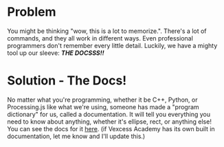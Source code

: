 # Problem
You might be thinking "wow, this is a lot to memorize.". There's a lot of commands,
and they all work in different ways. Even professional programmers don't remember
every little detail. Luckily, we have a mighty tool up our sleeve: ***THE DOCSSS!!***

# Solution - The Docs!
No matter what you're programming, whether it be C++, Python, or Processing.js like
what we're using, someone has made a "program dictionary" for us, called a documentation.
It will tell you everything you need to know about anything, whether it's ellipse, rect,
or anything else! You can see the docs for it [here](https://processing.org/reference/). (if Vexcess Academy has its own built
in documentation, let me know and I'll update this.)
